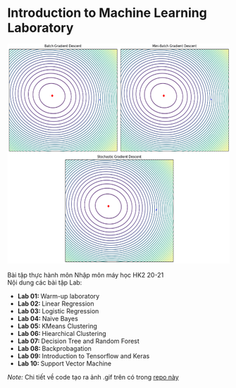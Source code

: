 # Introduction to Machine Learning Laboratory
<p align="center">
  <img src = "animation.gif" width = "600" height = "500">
</p>
Bài tập thực hành môn Nhập môn máy học HK2 20-21 <br/>
Nội dung các bài tập Lab:
<ul>
  <li> <b> Lab 01: </b> Warm-up laboratory </li>
  <li> <b> Lab 02: </b> Linear Regression </li>
  <li> <b> Lab 03: </b> Logistic Regression </li>
  <li> <b> Lab 04: </b> Naive Bayes </li>
  <li> <b> Lab 05: </b> KMeans Clustering </li>
  <li> <b> Lab 06: </b> Hiearchical Clustering </li>
  <li> <b> Lab 07: </b> Decision Tree and Random Forest </li>
  <li> <b> Lab 08: </b> Backprobagation </li>
  <li> <b> Lab 09: </b> Introduction to Tensorflow and Keras </li>
  <li> <b> Lab 10: </b> Support Vector Machine </li>
</ul>
<p>
  <i>Note: </i> Chi tiết về code tạo ra ảnh .gif trên có trong <a href = "https://github.com/PhuThanh-Nguyen/Small-Projects/tree/main/Animation%20BGD%2C%20SGD%20and%20Mini-BGD" target = "_blank"> repo này </a>
</p>

